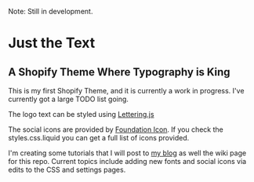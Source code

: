 Note: Still in development.

Just the Text
==============
A Shopify Theme Where Typography is King
----------------------------------------

This is my first Shopify Theme, and it is currently a work in progress. I've currently got a large TODO list going. 

The logo text can be styled using [Lettering.js](https://github.com/davatron5000/Lettering.js/wiki)

The social icons are provided  by [Foundation Icon](http://www.zurb.com/playground/foundation-icons). If you check the styles.css.liquid you can get a full list of icons provided.

I'm creating some tutorials that I will post to [my blog](http://www.pauldukes.com) as well the wiki page for this repo. Current topics include adding new fonts and social icons via edits to the CSS and settings pages.
